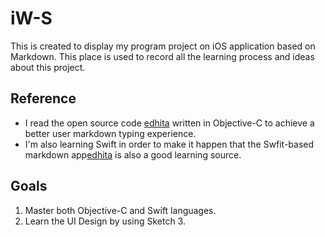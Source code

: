 # iW-S
This is created to display my program project on iOS application based on Markdown. This place is used to record all the learning process and ideas about this project. 
## Reference 
- I read the open source code [edhita](https://github.com/tnantoka/edhita/tree/Objective-C) written in Objective-C to achieve a better user markdown typing experience. 
- I'm also learning Swift in order to make it happen that the Swfit-based markdown app[edhita](https://github.com/tnantoka/edhita) is also a good learning source. 

## Goals
1. Master both Objective-C and Swift languages. 
2. Learn the UI Design by using Sketch 3. 
